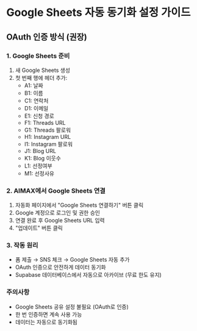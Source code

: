 # Google Sheets 자동 동기화 설정 가이드

## OAuth 인증 방식 (권장)

### 1. Google Sheets 준비
1. 새 Google Sheets 생성
2. 첫 번째 행에 헤더 추가:
   - A1: 날짜
   - B1: 이름
   - C1: 연락처
   - D1: 이메일
   - E1: 신청 경로
   - F1: Threads URL
   - G1: Threads 팔로워
   - H1: Instagram URL
   - I1: Instagram 팔로워
   - J1: Blog URL
   - K1: Blog 이웃수
   - L1: 선정여부
   - M1: 선정사유

### 2. AIMAX에서 Google Sheets 연결
1. 자동화 페이지에서 "Google Sheets 연결하기" 버튼 클릭
2. Google 계정으로 로그인 및 권한 승인
3. 연결 완료 후 Google Sheets URL 입력
4. "업데이트" 버튼 클릭

### 3. 작동 원리
- 폼 제출 → SNS 체크 → Google Sheets 자동 추가
- OAuth 인증으로 안전하게 데이터 동기화
- Supabase 데이터베이스에서 자동으로 아카이브 (무료 한도 유지)

### 주의사항
- Google Sheets 공유 설정 불필요 (OAuth로 인증)
- 한 번 인증하면 계속 사용 가능
- 데이터는 자동으로 동기화됨